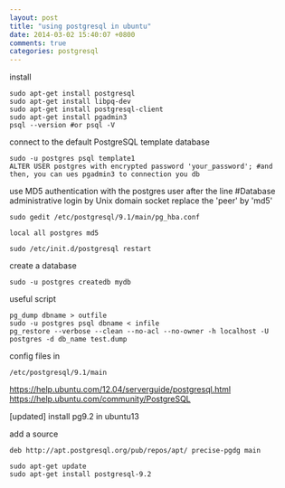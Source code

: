 ```yaml
---
layout: post
title: "using postgresql in ubuntu"
date: 2014-03-02 15:40:07 +0800
comments: true
categories: postgresql
---
```



install
```
sudo apt-get install postgresql
sudo apt-get install libpq-dev
sudo apt-get install postgresql-client
sudo apt-get install pgadmin3
psql --version #or psql -V
```

connect to the default PostgreSQL template database
```
sudo -u postgres psql template1
ALTER USER postgres with encrypted password 'your_password'; #and then, you can ues pgadmin3 to connection you db
```

use MD5 authentication with the postgres user
after the line #Database administrative login by Unix domain socket
replace the 'peer' by 'md5'
```
sudo gedit /etc/postgresql/9.1/main/pg_hba.conf

local all postgres md5

sudo /etc/init.d/postgresql restart
```

create a database
```
sudo -u postgres createdb mydb
```

useful script
```
pg_dump dbname > outfile
sudo -u postgres psql dbname < infile
pg_restore --verbose --clean --no-acl --no-owner -h localhost -U postgres -d db_name test.dump
```

config files in
```
/etc/postgresql/9.1/main
```


https://help.ubuntu.com/12.04/serverguide/postgresql.html 
https://help.ubuntu.com/community/PostgreSQL



[updated]
install pg9.2 in ubuntu13

add a source
```
deb http://apt.postgresql.org/pub/repos/apt/ precise-pgdg main 
```

```
sudo apt-get update
sudo apt-get install postgresql-9.2
```
